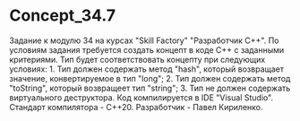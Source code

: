 # Concept_34.7
Задание к модулю 34 на курсах "Skill Factory" "Разработчик С++". По условиям задания требуется создать концепт в коде С++ с заданными критериями. Тип будет соответствовать концепту при следующих условиях: 1. Тип должен содержать метод "hash", который возвращает значение, конвертируемое в тип "long"; 2. Тип должен содержать метод "toString", который возвращеет тип "string"; 3. Тип не должен содержать виртуального деструктора. Код компилируется в IDE "Visual Studio". Стандарт компилятора - С++20. 
Разработчик - Павел Кириленко.

